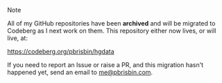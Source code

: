 > [!NOTE]
> All of my GitHub repositories have been **archived** and will be migrated to
> Codeberg as I next work on them. This repository either now lives, or will
> live, at:
>
> https://codeberg.org/pbrisbin/hgdata
>
> If you need to report an Issue or raise a PR, and this migration hasn't
> happened yet, send an email to me@pbrisbin.com.

